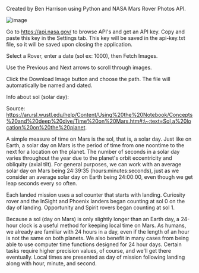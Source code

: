 Created by Ben Harrison using Python and NASA Mars Rover Photos API.

![image](https://github.com/Benzamp/Mars-Rover-Image-Viewer/assets/39504919/5315afc9-dc9f-4320-a272-aa21c010a2e6)


Go to https://api.nasa.gov/ to browse API's and get an API key. Copy and paste this key
in the Settings tab. This key will be saved in the api-key.txt file, so
it will be saved upon closing the application.

Select a Rover, enter a date (sol ex: 1000), then Fetch Images.

Use the Previous and Next arrows to scroll through images.

Click the Download Image button and choose the path. The file will
automatically be named and dated.

Info about sol (solar day):

Source:
https://an.rsl.wustl.edu/help/Content/Using%20the%20Notebook/Concepts%20and%20deep%20dive/Time%20on%20Mars.htm#:\~:text=Sol,a%20location%20on%20the%20planet.

A simple measure of time on Mars is the sol, that is, a solar day. Just
like on Earth, a solar day on Mars is the period of time from one
noontime to the next for a location on the planet. The number of seconds
in a solar day varies throughout the year due to the planet\'s orbit
eccentricity and obliquity (axial tilt). For general purposes, we can
work with an average solar day on Mars being 24:39:35
(hours:minutes:seconds), just as we consider an average solar day on
Earth being 24:00:00, even though we get leap seconds every so often.

Each landed mission uses a sol counter that starts with landing.
Curiosity rover and the InSight and Phoenix landers began counting at
sol 0 on the day of landing. Opportunity and Spirit rovers began
counting at sol 1.

Because a sol (day on Mars) is only slightly longer than an Earth day, a
24-hour clock is a useful method for keeping local time on Mars. As
humans, we already are familiar with 24 hours in a day, even if the
length of an hour is not the same on both planets. We also benefit in
many cases from being able to use computer time functions designed for
24 hour days. Certain tasks require higher precision values, of course,
and we\'ll get there eventually. Local times are presented as day of
mission following landing along with hour, minute, and second.
